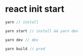 # react init start

```js
yarn // install

yarn start // install && yarn dev

yarn dev // dev

yarn build // prod
```
